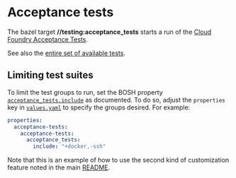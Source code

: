 # Acceptance tests

The bazel target __//testing:acceptance_tests__ starts a run of the
[Cloud Foundry Acceptance Tests].

[Cloud Foundry Acceptance Tests]: https://github.com/SUSE/cf-acceptance-tests-release

See also the [entire set of available tests](tests.md).

## Limiting test suites

To limit the test groups to run, set the BOSH property
[`acceptance_tests.include`] as documented.  To do so, adjust the `properties`
key in [`values.yaml`] to specify the groups desired.  For example:

```yaml
properties:
  acceptance-tests:
    acceptance-tests:
      acceptance_tests:
        include: "+docker,-ssh"
```

[`acceptance_tests.include`]:  https://github.com/SUSE/cf-acceptance-tests-release/blob/0.0.1/jobs/acceptance-tests/spec#L47-L54
[`values.yaml`]: ../../dev/kubecf/values.yaml

Note that this is an example of how to use the second kind of
customization feature noted in the main
[README](Contribute.md#customization).
